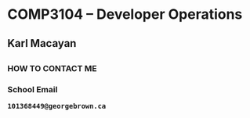# COMP3104 – Developer Operations

<h2>Karl Macayan<h2>
<h3>HOW TO CONTACT ME<h3>
 School Email

```bash
101368449@georgebrown.ca
```